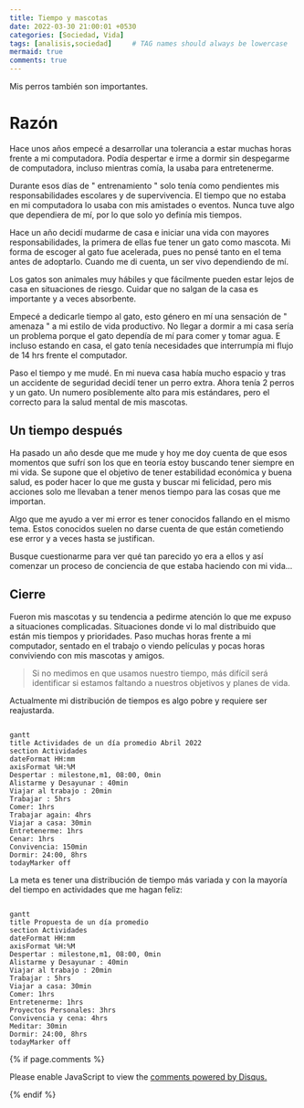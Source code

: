 ```yaml
---
title: Tiempo y mascotas
date: 2022-03-30 21:00:01 +0530
categories: [Sociedad, Vida]
tags: [analisis,sociedad]     # TAG names should always be lowercase
mermaid: true
comments: true
---
```


<style>
.post-content {
    text-align: justify;
}
</style>


Mis perros también son importantes.

# Razón

Hace unos años empecé a desarrollar una tolerancia a estar muchas horas frente a mi computadora. Podía despertar e irme a dormir sin despegarme de computadora, incluso mientras comía, la usaba para entretenerme. 

Durante esos días de &quot; entrenamiento &quot; solo tenía como pendientes mis responsabilidades escolares y de supervivencia. El tiempo que no estaba en mi computadora lo usaba con mis amistades o eventos. Nunca tuve algo que dependiera de mí, por lo que solo yo definía mis tiempos.

Hace un año decidí mudarme de casa e iniciar una vida con mayores responsabilidades, la primera de ellas fue tener un gato como mascota. Mi forma de escoger al gato fue acelerada, pues no pensé tanto en el tema antes de adoptarlo. Cuando me di cuenta, un ser vivo dependiendo de mí.

Los gatos son animales muy hábiles y que fácilmente pueden estar lejos de casa en situaciones de riesgo. Cuidar que no salgan de la casa es importante y a veces absorbente. 

Empecé a dedicarle tiempo al gato, esto género en mí una sensación de &quot;  amenaza &quot; a mi estilo de vida productivo. No llegar a dormir a mi casa sería un problema porque el gato dependía de mí para comer y tomar agua. E incluso estando en casa, el gato tenía necesidades que interrumpía mi flujo de 14 hrs frente el computador.

Paso el tiempo y me mudé. En mi nueva casa había mucho espacio y tras un accidente de seguridad decidí tener un perro extra. Ahora tenía 2 perros y un gato. Un numero posiblemente alto para mis estándares, pero el correcto para la salud mental de mis mascotas.

## Un tiempo después

Ha pasado un año desde que me mude y hoy me doy cuenta de que esos momentos que sufrí son los que en teoría estoy buscando tener siempre en mi vida. Se supone que el objetivo de tener estabilidad económica y buena salud, es poder hacer lo que me gusta y buscar mi felicidad, pero mis acciones solo me llevaban a tener menos tiempo para las cosas que me importan.

Algo que me ayudo a ver mi error es tener conocidos fallando en el mismo tema. Estos conocidos suelen no darse cuenta de que están cometiendo ese error y a veces hasta se justifican. 

Busque cuestionarme para ver qué tan parecido yo era a ellos y así comenzar un proceso de conciencia de que estaba haciendo con mi vida...

## Cierre

Fueron mis mascotas y su tendencia a pedirme atención lo que me expuso a situaciones complicadas. Situaciones donde vi lo mal distribuido que están mis tiempos y prioridades. Paso muchas horas frente a mi computador, sentado en el trabajo o viendo películas y pocas horas conviviendo con mis mascotas y amigos.

> Si no medimos en que usamos nuestro tiempo, más difícil será identificar si estamos faltando a nuestros objetivos y planes de vida.

Actualmente mi distribución de tiempos es algo pobre y requiere ser reajustarda.

```mermaid

gantt
title Actividades de un día promedio Abril 2022
section Actividades
dateFormat HH:mm
axisFormat %H:%M
Despertar : milestone,m1, 08:00, 0min
Alistarme y Desayunar : 40min
Viajar al trabajo : 20min 
Trabajar : 5hrs
Comer: 1hrs
Trabajar again: 4hrs
Viajar a casa: 30min
Entretenerme: 1hrs
Cenar: 1hrs
Convivencia: 150min
Dormir: 24:00, 8hrs
todayMarker off

```
La meta es tener una distribución de tiempo más variada y con la mayoría del tiempo en actividades que me hagan feliz:

```mermaid

gantt
title Propuesta de un día promedio
section Actividades
dateFormat HH:mm
axisFormat %H:%M
Despertar : milestone,m1, 08:00, 0min
Alistarme y Desayunar : 40min
Viajar al trabajo : 20min 
Trabajar : 5hrs
Viajar a casa: 30min
Comer: 1hrs
Entretenerme: 1hrs
Proyectos Personales: 3hrs
Convivencia y cena: 4hrs
Meditar: 30min 
Dormir: 24:00, 8hrs
todayMarker off

```

{% if page.comments %}

<div id="disqus_thread"></div>

<script>
    var disqus_config = function () {
    this.page.url = "https://crissthiandi.github.io/posts/Mis_Mascotas/";  
    this.page.identifier = "2_Mis_Mascotas"; 
    };

    (function() { 
    var d = document, s = d.createElement('script');
    s.src = 'https://crissthiandi.disqus.com/embed.js';
    s.setAttribute('data-timestamp', +new Date());
    (d.head || d.body).appendChild(s);
    })();
</script>

<noscript>Please enable JavaScript to view the <a href="https://disqus.com/?ref_noscript">comments powered by Disqus.</a></noscript>

{% endif %}